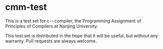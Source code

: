 # cmm-test

This is a test set for c-- compiler, the Programming Assignment of Principles of Compilers at Nanjing University.

This test set is distributed in the hope that it will be useful, but without any warranty. Pull requests are always welcome.
